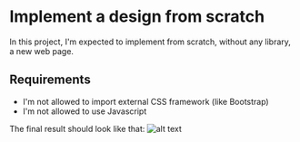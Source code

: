 # Implement a design from scratch
In this project, I'm expected to implement from scratch, without any library, a new web page.

## Requirements
* I'm not allowed to import external CSS framework (like Bootstrap)
* I'm not allowed to use Javascript

The final result should look like that:
![alt text](https://github.com/banuaksom/holberton-headphones/images/desktop.png?raw=true)
